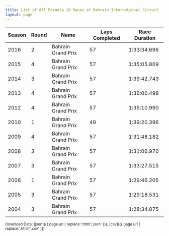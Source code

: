 ```yaml
---
title: List of All Formula 1® Races at Bahrain International Circuit
layout: page
---
```


| Season | Round | Name | Laps Completed | Race Duration |
|--|--|--|--|--|
| 2016 | 2 | Bahrain Grand Prix | 57 | 1:33:34.696 |
| 2015 | 4 | Bahrain Grand Prix | 57 | 1:35:05.809 |
| 2014 | 3 | Bahrain Grand Prix | 57 | 1:39:42.743 |
| 2013 | 4 | Bahrain Grand Prix | 57 | 1:36:00.498 |
| 2012 | 4 | Bahrain Grand Prix | 57 | 1:35:10.990 |
| 2010 | 1 | Bahrain Grand Prix | 49 | 1:39:20.396 |
| 2009 | 4 | Bahrain Grand Prix | 57 | 1:31:48.182 |
| 2008 | 3 | Bahrain Grand Prix | 57 | 1:31:06.970 |
| 2007 | 3 | Bahrain Grand Prix | 57 | 1:33:27.515 |
| 2006 | 1 | Bahrain Grand Prix | 57 | 1:29:46.205 |
| 2005 | 3 | Bahrain Grand Prix | 57 | 1:29:18.531 |
| 2004 | 3 | Bahrain Grand Prix | 57 | 1:28:34.875 |

<small>Download Data: [json]({{ page.url | replace:'.html','.json' }}), [csv]({{ page.url | replace:'.html','.csv' }})</small>
